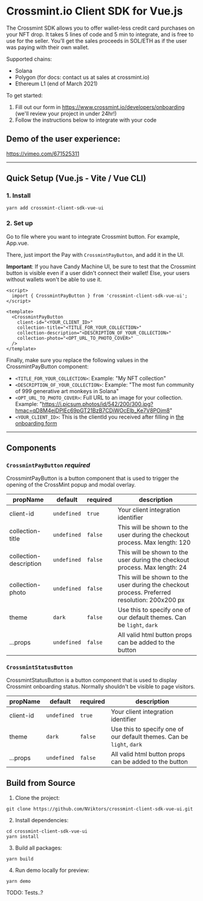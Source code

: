 # Crossmint.io Client SDK for Vue.js

The Crossmint SDK allows you to offer wallet-less credit card purchases on your NFT drop. It takes 5 lines of code and 5 min to integrate, and is free to use for the seller. You’ll get the sales proceeds in SOL/ETH as if the user was paying with their own wallet.

Supported chains:

- Solana
- Polygon (for docs: contact us at sales at crossmint.io)
- Ethereum L1 (end of March 2021)

To get started:

1. Fill out our form in https://www.crossmint.io/developers/onboarding (we'll review your project in under 24hr!)
2. Follow the instructions below to integrate with your code

## Demo of the user experience:

https://vimeo.com/671525311

---

## Quick Setup (Vue.js - Vite / Vue CLI)

### 1. Install

```shell
yarn add crossmint-client-sdk-vue-ui
```

### 2. Set up

Go to file where you want to integrate Crossmint button. For example, App.vue.

There, just import the Pay with `CrossmintPayButton`, and add it in the UI.

**Important**: If you have Candy Machine UI, be sure to test that the Crossmint button is visible even if a user didn't connect their wallet! Else, your users without wallets won't be able to use it.

```vue
<script>
  import { CrossmintPayButton } from 'crossmint-client-sdk-vue-ui';
</script>

<template>
  <CrossmintPayButton
    client-id="<YOUR_CLIENT_ID>"
    collection-title="<TITLE_FOR_YOUR_COLLECTION>"
    collection-description="<DESCRIPTION_OF_YOUR_COLLECTION>"
    collection-photo="<OPT_URL_TO_PHOTO_COVER>"
  />
</template>
```

Finally, make sure you replace the following values in the CrossmintPayButton component:

- `<TITLE_FOR_YOUR_COLLECTION>`: Example: "My NFT collection"
- `<DESCRIPTION_OF_YOUR_COLLECTION>`: Example: "The most fun community of 999 generative art monkeys in Solana"
- `<OPT_URL_TO_PHOTO_COVER>`: Full URL to an image for your collection. Example: "https://i.picsum.photos/id/542/200/300.jpg?hmac=qD8M4ejDPlEc69pGT21BzB7CDiWOcElb_Ke7V8POjm8"
- `<YOUR_CLIENT_ID>`: This is the clientId you received after filling in [the onboarding form](https://www.crossmint.io/developers/)

---

## Components

### `CrossmintPayButton` _required_

CrossmintPayButton is a button component that is used to trigger the opening of the CrossMint popup and modal overlay.

| propName               | default     | required | description                                                                                  |
| ---------------------- | ----------- | -------- | -------------------------------------------------------------------------------------------- |
| client-id              | `undefined` | `true`   | Your client integration identifier                                                           |
| collection-title       | `undefined` | `false`  | This will be shown to the user during the checkout process. Max length: 120                  |
| collection-description | `undefined` | `false`  | This will be shown to the user during the checkout process. Max length: 24                   |
| collection-photo       | `undefined` | `false`  | This will be shown to the user during the checkout process. Preferred resolution: 200x200 px |
| theme                  | `dark`      | `false`  | Use this to specify one of our default themes. Can be `light`, `dark`                        |
| ...props               | `undefined` | `false`  | All valid html button props can be added to the button                                       |

### `CrossmintStatusButton`

CrossmintStatusButton is a button component that is used to display Crossmint onboarding status. Normally shouldn't be visible to page visitors.

| propName  | default     | required | description                                                           |
| --------- | ----------- | -------- | --------------------------------------------------------------------- |
| client-id | `undefined` | `true`   | Your client integration identifier                                    |
| theme     | `dark`      | `false`  | Use this to specify one of our default themes. Can be `light`, `dark` |
| ...props  | `undefined` | `false`  | All valid html button props can be added to the button                |

## Build from Source

1. Clone the project:

```shell
git clone https://github.com/NViktors/crossmint-client-sdk-vue-ui.git
```

2. Install dependencies:

```shell
cd crossmint-client-sdk-vue-ui
yarn install
```

3. Build all packages:

```shell
yarn build
```

4. Run demo locally for preview:

```shell
yarn demo
```

TODO: Tests..?
